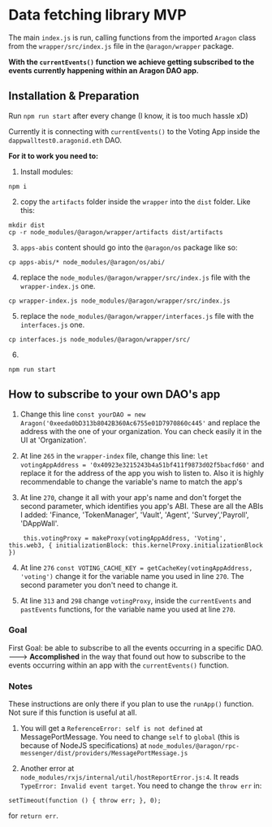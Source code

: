 # Data fetching library MVP

The main `index.js` is run, calling functions from the imported `Aragon` class from the `wrapper/src/index.js` file in the `@aragon/wrapper` package.

<b>With the `currentEvents()` function we achieve getting subscribed to the events currently happening within an Aragon DAO app.</b>

## Installation & Preparation

Run `npm run start` after every change (I know, it is too much hassle xD)

Currently it is connecting with `currentEvents()` to the Voting App inside the `dappwalltest0.aragonid.eth` DAO.

<b>For it to work you need to:</b>

1. Install modules:
```
npm i
```
2. copy the `artifacts` folder inside the `wrapper` into the `dist` folder. Like this:
```
mkdir dist
cp -r node_modules/@aragon/wrapper/artifacts dist/artifacts
```
3. `apps-abis` content should go into the `@aragon/os` package like so:
```
cp apps-abis/* node_modules/@aragon/os/abi/
```
4. replace the `node_modules/@aragon/wrapper/src/index.js` file with the `wrapper-index.js` one.
```
cp wrapper-index.js node_modules/@aragon/wrapper/src/index.js
```

5. replace the `node_modules/@aragon/wrapper/interfaces.js` file with the `interfaces.js` one.
```
cp interfaces.js node_modules/@aragon/wrapper/src/
```
6. 
```
npm run start
```

## How to subscribe to your own DAO's app

1. Change this line `const yourDAO = new Aragon('0xeeda0bD313b8042B360Ac6755e01D7970860c445'` and replace the address with the one of your organization. You can check easily it in the UI at 'Organization'.

2. At line `265` in the `wrapper-index` file, change this line:
`let votingAppAddress = '0x40923e3215243b4a51bf411f9873d02f5bacfd60'`
and replace it for the address of the app you wish to listen to. Also it is highly recommendable to change the variable's name to match the app's

3. At line `270`, change it all with your app's name and don't forget the second parameter, which identifies you app's ABI. 
These are all the ABIs I added: 'Finance, 'TokenManager', 'Vault', 'Agent', 'Survey','Payroll', 'DAppWall'.
```
    this.votingProxy = makeProxy(votingAppAddress, 'Voting', this.web3, { initializationBlock: this.kernelProxy.initializationBlock })
```

4. At line `276` `const VOTING_CACHE_KEY = getCacheKey(votingAppAddress, 'voting')` change it for the variable name you used in line `270`. The second parameter you don't need to change it.

5. At line `313` and `298` change `votingProxy`, inside the `currentEvents` and `pastEvents` functions, for the variable name you used at line `270`.

### Goal

First Goal: be able to subscribe to all the events occurring in a specific DAO. 
---> <b>Accomplished</b> in the way that found out how to subscribe to the events occurring within an app with the `currentEvents()` function.

### Notes 

These instructions are only there if you plan to use the `runApp()` function. Not sure if this function is useful at all.

1. You will get a `ReferenceError: self is not defined` at MessagePortMessage. You need to change `self` to `global` (this is because of NodeJS specifications) at `node_modules/@aragon/rpc-messenger/dist/providers/MessagePortMessage.js`

2. Another error at `node_modules/rxjs/internal/util/hostReportError.js:4`. It reads `TypeError: Invalid event target`.
You need to change the `throw err` in:
``` 
setTimeout(function () { throw err; }, 0);
```
for `return err`.
